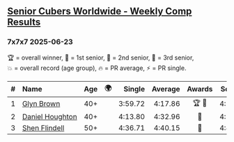 <style>table {white-space: nowrap;}</style>
<link rel="stylesheet" type="text/css" href="/scw-comp/css/flags.css" />

## [Senior Cubers Worldwide - Weekly Comp Results](/scw-comp/results/)
### 7x7x7 2025-06-23

<span style="white-space: nowrap;">🏆 = overall winner</span>, <span style="white-space: nowrap;">🥇 = 1st senior</span>, <span style="white-space: nowrap;">🥈 = 2nd senior</span>, <span style="white-space: nowrap;">🥉 = 3rd senior</span>, <span style="white-space: nowrap;">💥 = overall record (age group)</span>, <span style="white-space: nowrap;">🔥 = PR average</span>, <span style="white-space: nowrap;">⚡ = PR single</span>.

| # | Name | Age | 🌍 | Single | Average | Awards | Solve 1 | Solve 2 | Solve 3 | Video |
| :--: | :-- | :--: | :--: | --: | --: | :--: | --: | --: | --: | :-- |
| 1 | [Glyn Brown](../../persons/glyn_brown/777.md) | 40+ | <i class="flag flag-GB" /> | 3:59.72 | 4:17.86 | 🏆 🥇 | 4:18.34 | 4:35.53 | 3:59.72 | [Desktop](https://www.facebook.com/events/1227102092228403/permalink/1227861562152456) / [Mobile](https://m.facebook.com/events/1227102092228403?view=permalink&id=1227861562152456) |
| 2 | [Daniel Houghton](../../persons/daniel_houghton/777.md) | 40+ | <i class="flag flag-CH" /> | 4:13.80 | 4:32.96 | 🥈 | 4:13.80 | 4:39.46 | 4:45.62 | [Desktop](https://www.facebook.com/events/1227102092228403/permalink/1237440551194557) / [Mobile](https://m.facebook.com/events/1227102092228403?view=permalink&id=1237440551194557) |
| 3 | [Shen Flindell](../../persons/shen_flindell/777.md) | 50+ | <i class="flag flag-AU" /> | 4:36.71 | 4:40.15 | 🥉 | 4:45.98 | 4:36.71 | 4:37.77 | [Desktop](https://www.facebook.com/events/1227102092228403/permalink/1228764398728839) / [Mobile](https://m.facebook.com/events/1227102092228403?view=permalink&id=1228764398728839) |

<!-- Global site tag (gtag.js) - Google Analytics -->
<script async src="https://www.googletagmanager.com/gtag/js?id=UA-86348435-3"></script>
<script>window.dataLayer = window.dataLayer || []; function gtag() {dataLayer.push(arguments);} gtag('js', new Date()); gtag('config', 'UA-86348435-3');</script>
